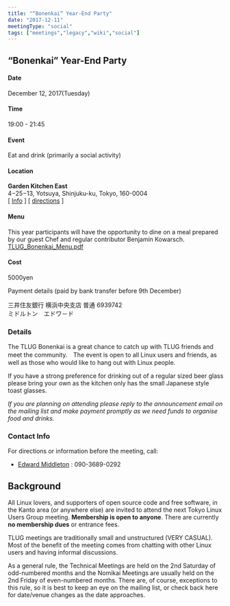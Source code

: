 ```yaml
---
title: "“Bonenkai” Year-End Party"
date: "2017-12-11"
meetingType: "social"
tags: ["meetings","legacy","wiki","social"]
---
```


<h2 id="bonenkai_year_end_party">“Bonenkai” Year-End Party</h2>
<h4 id="date">Date</h4>
<p>December 12, 2017(Tuesday)</p>
<h4 id="time">Time</h4>
<p>19:00 - 21:45</p>
<h4 id="event">Event</h4>
<p>Eat and drink (primarily a social activity)</p>
<h4 id="location">Location</h4>
<p><strong>Garden Kitchen East</strong><br />
4−25−13, Yotsuya, Shinjuku-ku, Tokyo, 160-0004<br />
[ <a href="http://www.gardenkitchen.jp/east/index.html">Info</a> ]
[ <a href="https://goo.gl/maps/GFa2zRuio4U2">directions</a> ]</p>
<h4 id="menu">Menu</h4>
<p>This year participants will have the opportunity to dine on a meal prepared by our guest Chef and regular contributor Benjamin Kowarsch.<br />
<a href="http://tlug.jp/2017/12/12/TLUG_Bonenkai_Menu.pdf">TLUG_Bonenkai_Menu.pdf</a></p>
<h4 id="cost">Cost</h4>
<p>5000yen</p>
<p>Payment details
(paid by bank transfer before 9th December)</p>
<p>三井住友銀行 横浜中央支店 普通 6939742<br />
ミドルトン　エドワ－ド</p>
<h3 id="details">Details</h3>
<p>The TLUG Bonenkai is a great chance to catch up with TLUG friends and meet the community.　The event is open to all Linux users and friends, as well as those who would like to hang out with Linux people.</p>
<p>If you have a strong preference for drinking out of a regular sized beer glass please bring your own as the kitchen only has the small Japanese style toast glasses.</p>
<p><em>If you are planning on attending please reply to the announcement email on the mailing list and make payment promptly as we need funds to organise food and drinks.</em></p>
<h3 id="contact_info">Contact Info</h3>
<p>For directions or information before the meeting, call:</p>
<ul>
<li><a href="./Edward_Middleton">Edward Middleton</a> : 090-3689-0292</li>
</ul>

<h2 id="introduction">Background</h2>
<p>All Linux lovers, and supporters of open source code and free software, in the Kanto area (or anywhere else) are invited to attend the next Tokyo Linux Users Group meeting. <b>Membership is open to anyone</b>. There are currently <b>no membership dues</b> or entrance fees.</p>
<p>TLUG meetings are traditionally small and unstructured (VERY CASUAL). Most of the benefit of the meeting comes from chatting with other Linux users and having informal discussions.</p>
<p>As a general rule, the Technical Meetings are held on the 2nd Saturday of odd-numbered months and the Nomikai Meetings are usually held on the 2nd Friday of even-numbered months. There are, of course, exceptions to this rule, so it is best to keep an eye on the mailing list, or check back here for date/venue changes as the date approaches.</p>
